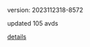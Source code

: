version: 2023112318-8572

updated 105 avds

[details](https://github.com/0x74f917491bfa7ebfa379/ali_avd_db/blob/master/change_log/2023/11/23/18/8572.txt)